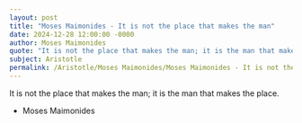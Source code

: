 ```yaml
---
layout: post
title: "Moses Maimonides - It is not the place that makes the man"
date: 2024-12-28 12:00:00 -0000
author: Moses Maimonides
quote: "It is not the place that makes the man; it is the man that makes the place."
subject: Aristotle
permalink: /Aristotle/Moses Maimonides/Moses Maimonides - It is not the place that makes the man
---
```


It is not the place that makes the man; it is the man that makes the place.

- Moses Maimonides
